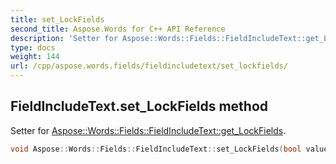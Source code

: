 ```yaml
---
title: set_LockFields
second_title: Aspose.Words for C++ API Reference
description: 'Setter for Aspose::Words::Fields::FieldIncludeText::get_LockFields.'
type: docs
weight: 144
url: /cpp/aspose.words.fields/fieldincludetext/set_lockfields/
---
```

## FieldIncludeText.set_LockFields method


Setter for [Aspose::Words::Fields::FieldIncludeText::get_LockFields](../get_lockfields/).

```cpp
void Aspose::Words::Fields::FieldIncludeText::set_LockFields(bool value)
```

